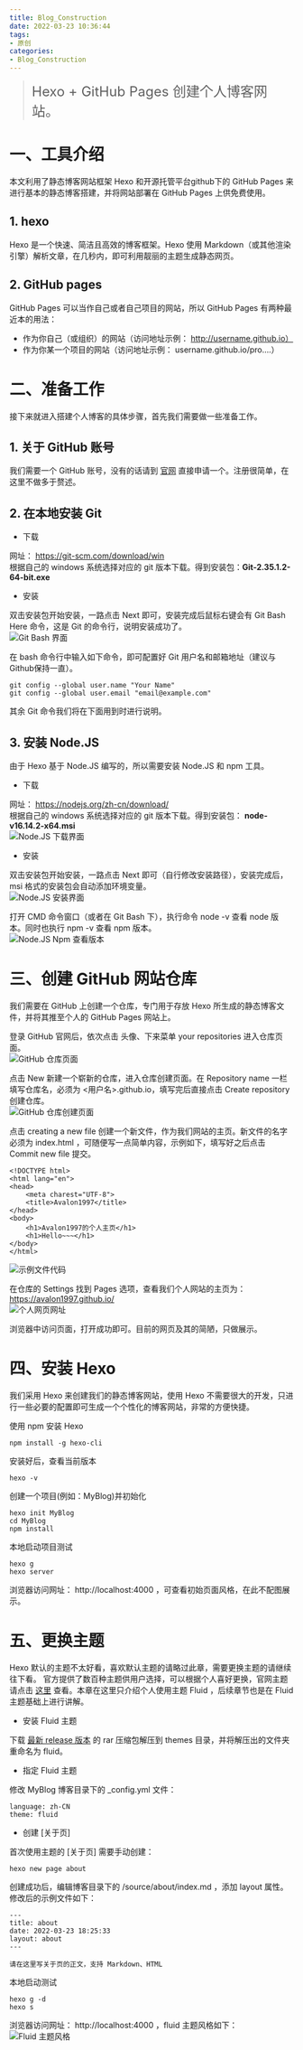 ```yaml
---
title: Blog_Construction
date: 2022-03-23 10:36:44
tags:
- 原创
categories: 
- Blog_Construction
---
```



><font size=5>Hexo + GitHub Pages 创建个人博客网站。</font>

<!-- toc -->

# 一、工具介绍
本文利用了静态博客网站框架 Hexo 和开源托管平台github下的 GitHub Pages 来进行基本的静态博客搭建，并将网站部署在 GitHub Pages 上供免费使用。

## 1. hexo
Hexo 是一个快速、简洁且高效的博客框架。Hexo 使用 Markdown（或其他渲染引擎）解析文章，在几秒内，即可利用靓丽的主题生成静态网页。

## 2. GitHub pages
GitHub Pages 可以当作自己或者自己项目的网站，所以 GitHub Pages 有两种最近本的用法：

* 作为你自己（或组织）的网站（访问地址示例： http://username.github.io）
* 作为你某一个项目的网站（访问地址示例： username.github.io/pro....）

# 二、准备工作
接下来就进入搭建个人博客的具体步骤，首先我们需要做一些准备工作。

## 1. 关于 GitHub 账号
我们需要一个 GitHub 账号，没有的话请到 [官网](https://github.com/) 直接申请一个。注册很简单，在这里不做多于赘述。

## 2. 在本地安装 Git
* 下载

网址： https://git-scm.com/download/win  
根据自己的 windows 系统选择对应的 git 版本下载。得到安装包：**Git-2.35.1.2-64-bit.exe**

* 安装

双击安装包开始安装，一路点击 Next 即可，安装完成后鼠标右键会有 Git Bash Here 命令，这是 Git 的命令行，说明安装成功了。  
![Git Bash 界面](./Blog-Construction/GitBash界面.png)

在 bash 命令行中输入如下命令，即可配置好 Git 用户名和邮箱地址（建议与Github保持一直）。

    git config --global user.name "Your Name"
    git config --global user.email "email@example.com"

其余 Git 命令我们将在下面用到时进行说明。

## 3. 安装 Node.JS

由于 Hexo 基于 Node.JS 编写的，所以需要安装 Node.JS 和 npm 工具。

* 下载

网址： https://nodejs.org/zh-cn/download/  
根据自己的 windows 系统选择对应的 git 版本下载。得到安装包： **node-v16.14.2-x64.msi**  
![ Node.JS 下载界面](./Blog-Construction/NodeJS%E4%B8%8B%E8%BD%BD%E7%95%8C%E9%9D%A2.png)

* 安装

双击安装包开始安装，一路点击 Next 即可（自行修改安装路径），安装完成后， msi 格式的安装包会自动添加环境变量。  
![ Node.JS 安装界面](./Blog-Construction/NodeJS%E5%AE%89%E8%A3%85%E7%95%8C%E9%9D%A2.png)

打开 CMD 命令窗口（或者在 Git Bash 下），执行命令 node -v 查看 node 版本。同时也执行 npm -v 查看 npm 版本。  
![ Node.JS Npm 查看版本](./Blog-Construction/%E6%9F%A5%E7%9C%8B%E7%89%88%E6%9C%AC.png)

# 三、创建 GitHub 网站仓库

我们需要在 GitHub 上创建一个仓库，专门用于存放 Hexo 所生成的静态博客文件，并将其推至个人的 GitHub Pages 网站上。

登录 GitHub 官网后，依次点击 头像、下来菜单 your repositories 进入仓库页面。  
![ GitHub 仓库页面](./Blog-Construction/GitHub%E4%BB%93%E5%BA%93%E9%A1%B5%E9%9D%A2.png)

点击 New 新建一个崭新的仓库，进入仓库创建页面。在 Repository name 一栏填写仓库名，必须为 <用户名>.github.io，填写完后直接点击 Create repository 创建仓库。  
![ GitHub 仓库创建页面](./Blog-Construction/GitHub%E5%88%9B%E5%BB%BA%E4%BB%93%E5%BA%93%E6%AD%A5%E9%AA%A4.png)

点击 creating a new file 创建一个新文件，作为我们网站的主页。新文件的名字必须为 index.html ，可随便写一点简单内容，示例如下，填写好之后点击 Commit new file 提交。

    <!DOCTYPE html>
    <html lang="en">
    <head>
        <meta charest="UTF-8">
        <title>Avalon1997</title>
    </head>
    <body>
        <h1>Avalon1997的个人主页</h1>
        <h1>Hello~~~</h1>
    </body>
    </html>

![示例文件代码](./Blog-Construction/%E7%A4%BA%E4%BE%8Bhtml%E6%96%87%E4%BB%B6.png)

在仓库的 Settings 找到 Pages 选项，查看我们个人网站的主页为：https://avalon1997.github.io/  
![个人网页网址](./Blog-Construction/%E6%9F%A5%E7%9C%8B%E7%BD%91%E9%A1%B5%E7%BD%91%E5%9D%80.png)

浏览器中访问页面，打开成功即可。目前的网页及其的简陋，只做展示。

# 四、安装 Hexo

我们采用 Hexo 来创建我们的静态博客网站，使用 Hexo 不需要很大的开发，只进行一些必要的配置即可生成一个个性化的博客网站，非常的方便快捷。

使用 npm 安装 Hexo

    npm install -g hexo-cli

安装好后，查看当前版本

    hexo -v

创建一个项目(例如：MyBlog)并初始化

    hexo init MyBlog
    cd MyBlog
    npm install

本地启动项目测试

    hexo g
    hexo server

浏览器访问网址： http://localhost:4000 ，可查看初始页面风格，在此不配图展示。

# 五、更换主题

Hexo 默认的主题不太好看，喜欢默认主题的请略过此章，需要更换主题的请继续往下看。 
官方提供了数百种主题供用户选择，可以根据个人喜好更换，官网主题请点击 [这里](https://hexo.io/themes/) 查看。本章在这里只介绍个人使用主题 Fluid ，后续章节也是在 Fluid 主题基础上进行讲解。

* 安装 Fluid 主题

下载 [最新 release 版本](https://github.com/fluid-dev/hexo-theme-fluid/tags) 的 rar 压缩包解压到 themes 目录，并将解压出的文件夹重命名为 fluid。

* 指定 Fluid 主题

修改 MyBlog 博客目录下的 _config.yml 文件：

    language: zh-CN
    theme: fluid

* 创建 [关于页]

首次使用主题的 [关于页] 需要手动创建：

    hexo new page about 

创建成功后，编辑博客目录下的 /source/about/index.md ，添加 layout 属性。  
修改后的示例文件如下：

    ---
    title: about
    date: 2022-03-23 18:25:33
    layout: about
    ---

    请在这里写关于页的正文，支持 Markdown、HTML

本地启动测试

    hexo g -d
    hexo s

浏览器访问网址： http://localhost:4000 ，fluid 主题风格如下：  
![Fluid 主题风格](./Blog-Construction/fluid%E4%B8%BB%E9%A2%98%E5%B1%95%E7%A4%BA.png)



























